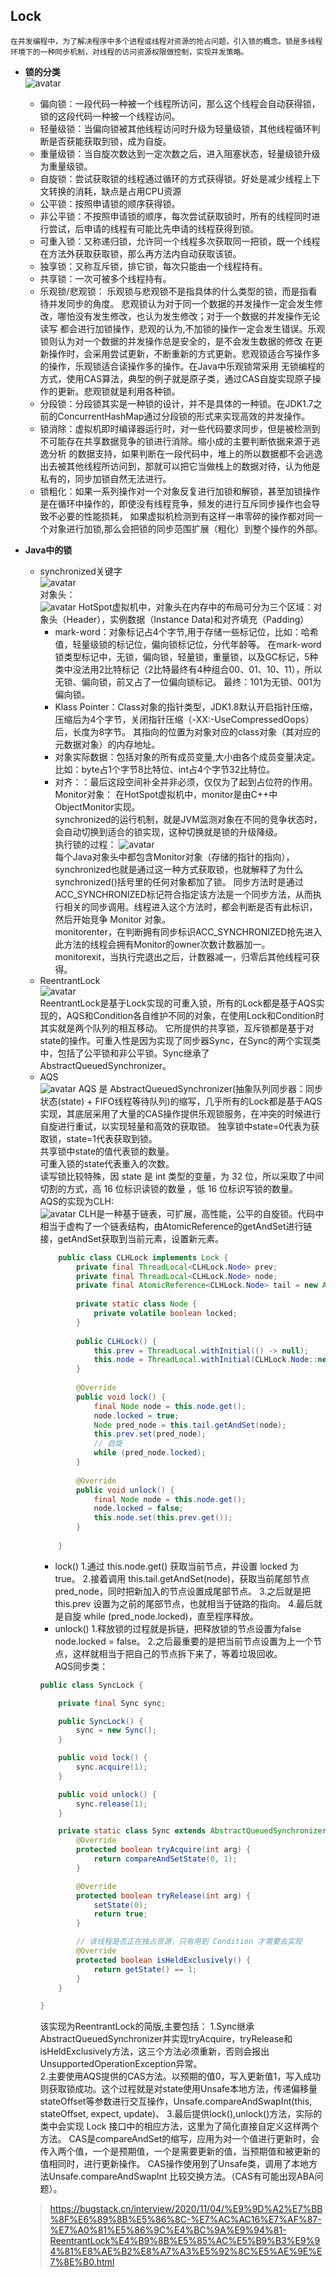 ## Lock
    在并发编程中，为了解决程序中多个进程或线程对资源的抢占问题，引入锁的概念。锁是多线程环境下的一种同步机制，对线程的访问资源权限做控制，实现并发策略。
+ **锁的分类**   
    ![avatar](https://github.com/NPFDamon/Study/blob/main/src/main/resources/juc/lock.png)  
    + 偏向锁：一段代码一种被一个线程所访问，那么这个线程会自动获得锁，锁的这段代码一种被一个线程访问。   
    + 轻量级锁：当偏向锁被其他线程访问时升级为轻量级锁，其他线程循环判断是否获能获取到锁，成为自旋。  
    + 重量级锁：当自旋次数达到一定次数之后，进入阻塞状态，轻量级锁升级为重量级锁。    
    + 自旋锁：尝试获取锁的线程通过循环的方式获得锁。好处是减少线程上下文转换的消耗，缺点是占用CPU资源   
    + 公平锁：按照申请锁的顺序获得锁。   
    + 非公平锁：不按照申请锁的顺序，每次尝试获取锁时，所有的线程同时进行尝试，后申请的线程有可能比先申请的线程获得到锁。   
    + 可重入锁：又称递归锁，允许同一个线程多次获取同一把锁，既一个线程在方法外获取获取锁，那么再方法内自动获取该锁。   
    + 独享锁：又称互斥锁，排它锁，每次只能由一个线程持有。   
    + 共享锁：一次可被多个线程持有。   
    + 乐观锁/悲观锁： 乐观锁与悲观锁不是指具体的什么类型的锁，而是指看待并发同步的角度。
        悲观锁认为对于同一个数据的并发操作一定会发生修改，哪怕没有发生修改，也认为发生修改；对于一个数据的并发操作无论读写
        都会进行加锁操作，悲观的认为,不加锁的操作一定会发生错误。乐观锁则认为对一个数据的并发操作总是安全的，是不会发生数据的修改
        在更新操作时，会采用尝试更新，不断重新的方式更新。悲观锁适合写操作多的操作，乐观锁适合读操作多的操作。在Java中乐观锁常采用
        无锁编程的方式，使用CAS算法，典型的例子就是原子类，通过CAS自旋实现原子操作的更新。悲观锁就是利用各种锁。   
    + 分段锁：分段锁其实是一种锁的设计，并不是具体的一种锁。在JDK1.7之前的ConcurrentHashMap通过分段锁的形式来实现高效的并发操作。   
    + 锁消除：虚拟机即时编译器运行时，对一些代码要求同步，但是被检测到不可能存在共享数据竞争的锁进行消除。缩小成的主要判断依据来源于逃逸分析
    的数据支持，如果判断在一段代码中，堆上的所以数据都不会逃逸出去被其他线程所访问到，那就可以把它当做栈上的数据对待，认为他是私有的，同步加锁自然无法进行。   
    + 锁粗化：如果一系列操作对一个对象反复进行加锁和解锁，甚至加锁操作是在循环中操作的，即使没有线程竞争，频发的进行互斥同步操作也会导致不必要的性能损耗，
    如果虚拟机检测到有这样一串零碎的操作都对同一个对象进行加锁,那么会把锁的同步范围扩展（粗化）到整个操作的外部。
    
+ **Java中的锁**   
    + synchronized关键字   
        ![avatar](https://github.com/NPFDamon/Study/blob/main/src/main/resources/juc/synchronized.png)   
        对象头：   
        ![avatar](https://github.com/NPFDamon/Study/blob/main/src/main/resources/juc/header.png) 
        HotSpot虚拟机中，对象头在内存中的布局可分为三个区域：对象头（Header），实例数据（Instance Data)和对齐填充（Padding）   
        * mark-word：对象标记占4个字节,用于存储一些标记位，比如：哈希值，轻量级锁的标记位，偏向锁标记位，分代年龄等。
        在mark-word锁类型标记中，无锁，偏向锁，轻量锁，重量锁，以及GC标记，5种类中没法用2比特标记（2比特最终有4种组合00、01、10、11），所以无锁、偏向锁，前又占了一位偏向锁标记。
        最终：101为无锁、001为偏向锁。   
        * Klass Pointer：Class对象的指针类型，JDK1.8默认开启指针压缩，压缩后为4个字节，关闭指针压缩（-XX:-UseCompressedOops）后，长度为8字节。
        其指向的位置为对象对应的class对象（其对应的元数据对象）的内存地址。   
        * 对象实际数据：包括对象的所有成员变量,大小由各个成员变量决定。比如：byte占1个字节8比特位、int占4个字节32比特位。   
        * 对齐：：最后这段空间补全并非必须，仅仅为了起到占位符的作用。   
        Monitor对象：
        在HotSpot虚拟机中，monitor是由C++中ObjectMonitor实现。   
        synchronized的运行机制，就是JVM监测对象在不同的竞争状态时，会自动切换到适合的锁实现，这种切换就是锁的升级降级。   
        执行锁的过程：
        ![avatar](https://github.com/NPFDamon/Study/blob/main/src/main/resources/juc/synchronized_lock.png)    
        每个Java对象头中都包含Monitor对象（存储的指针的指向），synchronized也就是通过这一种方式获取锁，也就解释了为什么synchronized()括号里的任何对象都加了锁。
        同步方法时是通过ACC_SYNCHRONIZED标记符合指定该方法是一个同步方法，从而执行相关的同步调用。线程进入这个方法时，都会判断是否有此标识，然后开始竞争 Monitor 对象。   
        monitorenter，在判断拥有同步标识ACC_SYNCHRONIZED抢先进入此方法的线程会拥有Monitor的owner次数计数器加一。
        monitorexit，当执行完退出之后，计数器减一，归零后其他线程可获得。 
    + ReentrantLock   
        ![avatar](https://github.com/NPFDamon/Study/blob/main/src/main/resources/juc/reentrantLock_plus.png)      
        ReentrantLock是基于Lock实现的可重入锁，所有的Lock都是基于AQS实现的，AQS和Condition各自维护不同的对象，在使用Lock和Condition时其实就是两个队列的相互移动。
        它所提供的共享锁，互斥锁都是基于对state的操作。可重入性是因为实现了同步器Sync，在Sync的两个实现类中，包括了公平锁和非公平锁。Sync继承了AbstractQueuedSynchronizer。
    + AQS   
        ![avatar](https://github.com/NPFDamon/Study/blob/main/src/main/resources/juc/aqs.png)
        AQS 是 AbstractQueuedSynchronizer(抽象队列同步器：同步状态(state) + FIFO线程等待队列)的缩写，几乎所有的Lock都是基于AQS实现，其底层采用了大量的CAS操作提供乐观锁服务，在冲突的时候进行自旋进行重试，以实现轻量和高效的获取锁。
        独享锁中state=0代表为获取锁，state=1代表获取到锁。   
        共享锁中state的值代表锁的数量。   
        可重入锁的state代表重入的次数。   
        读写锁比较特殊，因 state 是 int 类型的变量，为 32 位，所以采取了中间切割的方式，高 16 位标识读锁的数量 ，低 16 位标识写锁的数量。    
        AQS的实现为CLH:   
        ![avatar](https://github.com/NPFDamon/Study/blob/main/src/main/resources/juc/clh.png) 
        CLH是一种基于链表，可扩展，高性能，公平的自旋锁。代码中相当于虚构了一个链表结构，由AtomicReference的getAndSet进行链接，getAndSet获取到当前元素，设置新元素。     
        ```java
            public class CLHLock implements Lock {
                private final ThreadLocal<CLHLock.Node> prev;
                private final ThreadLocal<CLHLock.Node> node;
                private final AtomicReference<CLHLock.Node> tail = new AtomicReference<>(new CLHLock.Node());
            
                private static class Node {
                    private volatile boolean locked;
                }
            
                public CLHLock() {
                    this.prev = ThreadLocal.withInitial(() -> null);
                    this.node = ThreadLocal.withInitial(CLHLock.Node::new);
                }
            
                @Override
                public void lock() {
                    final Node node = this.node.get();
                    node.locked = true;
                    Node pred_node = this.tail.getAndSet(node);
                    this.prev.set(pred_node);
                    // 自旋
                    while (pred_node.locked);
                }
            
                @Override
                public void unlock() {
                    final Node node = this.node.get();
                    node.locked = false;
                    this.node.set(this.prev.get());
                }
            
            }
        ```
        * lock()
        1.通过 this.node.get() 获取当前节点，并设置 locked 为 true。
        2.接着调用 this.tail.getAndSet(node)，获取当前尾部节点 pred_node，同时把新加入的节点设置成尾部节点。
        3.之后就是把 this.prev 设置为之前的尾部节点，也就相当于链路的指向。
        4.最后就是自旋 while (pred_node.locked)，直至程序释放。
        * unlock()
        1.释放锁的过程就是拆链，把释放锁的节点设置为false node.locked = false。
        2.之后最重要的是把当前节点设置为上一个节点，这样就相当于把自己的节点拆下来了，等着垃圾回收。   
        AQS同步类：
        ```java
        public class SyncLock {
        
            private final Sync sync;
        
            public SyncLock() {
                sync = new Sync();
            }
        
            public void lock() {
                sync.acquire(1);
            }
        
            public void unlock() {
                sync.release(1);
            }
        
            private static class Sync extends AbstractQueuedSynchronizer {
                @Override
                protected boolean tryAcquire(int arg) {
                    return compareAndSetState(0, 1);
                }
        
                @Override
                protected boolean tryRelease(int arg) {
                    setState(0);
                    return true;
                }
        
                // 该线程是否正在独占资源，只有用到 Condition 才需要去实现
                @Override
                protected boolean isHeldExclusively() {
                    return getState() == 1;
                }
            }
        
        }
        ```
      该实现为ReentrantLock的简版,主要包括：
      1.Sync继承AbstractQueuedSynchronizer并实现tryAcquire，tryRelease和isHeldExclusively方法，这三个方法必须重新，否则会报出UnsupportedOperationException异常。   
      2.主要使用AQS提供的CAS方法。以预期的值0，写入更新值1，写入成功则获取锁成功。这个过程就是对state使用Unsafe本地方法，传递偏移量stateOffset等参数进行交互操作，Unsafe.compareAndSwapInt(this, stateOffset, expect, update)、
      3.最后提供lock(),unlock()方法，实际的类中会实现 Lock 接口中的相应方法，这里为了简化直接自定义这样两个方法。
      CAS是compareAndSet的缩写，应用为对一个值进行更新时，会传入两个值，一个是预期值，一个是需要更新的值，当预期值和被更新的值相同时，进行更新操作。
      CAS操作使用到了Unsafe类，调用了本地方法Unsafe.compareAndSwapInt 比较交换方法。（CAS有可能出现ABA问题）。
    > https://bugstack.cn/interview/2020/11/04/%E9%9D%A2%E7%BB%8F%E6%89%8B%E5%86%8C-%E7%AC%AC16%E7%AF%87-%E7%A0%81%E5%86%9C%E4%BC%9A%E9%94%81-ReentrantLock%E4%B9%8B%E5%85%AC%E5%B9%B3%E9%94%81%E8%AE%B2%E8%A7%A3%E5%92%8C%E5%AE%9E%E7%8E%B0.html

    